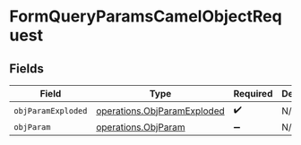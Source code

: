 # FormQueryParamsCamelObjectRequest


## Fields

| Field                                                                             | Type                                                                              | Required                                                                          | Description                                                                       |
| --------------------------------------------------------------------------------- | --------------------------------------------------------------------------------- | --------------------------------------------------------------------------------- | --------------------------------------------------------------------------------- |
| `objParamExploded`                                                                | [operations.ObjParamExploded](../../../sdk/models/operations/objparamexploded.md) | :heavy_check_mark:                                                                | N/A                                                                               |
| `objParam`                                                                        | [operations.ObjParam](../../../sdk/models/operations/objparam.md)                 | :heavy_minus_sign:                                                                | N/A                                                                               |